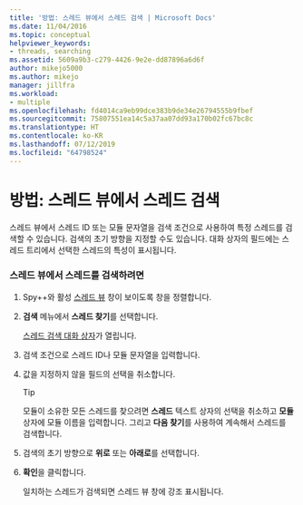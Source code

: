 ```yaml
---
title: '방법: 스레드 뷰에서 스레드 검색 | Microsoft Docs'
ms.date: 11/04/2016
ms.topic: conceptual
helpviewer_keywords:
- threads, searching
ms.assetid: 5609a9b3-c279-4426-9e2e-dd87896a6d6f
author: mikejo5000
ms.author: mikejo
manager: jillfra
ms.workload:
- multiple
ms.openlocfilehash: fd4014ca9eb99dce383b9de34e26794555b9fbef
ms.sourcegitcommit: 75807551ea14c5a37aa07dd93a170b02fc67bc8c
ms.translationtype: HT
ms.contentlocale: ko-KR
ms.lasthandoff: 07/12/2019
ms.locfileid: "64798524"
---
```

# <a name="how-to-search-for-a-thread-in-threads-view"></a>방법: 스레드 뷰에서 스레드 검색
스레드 뷰에서 스레드 ID 또는 모듈 문자열을 검색 조건으로 사용하여 특정 스레드를 검색할 수 있습니다. 검색의 초기 방향을 지정할 수도 있습니다. 대화 상자의 필드에는 스레드 트리에서 선택한 스레드의 특성이 표시됩니다.

### <a name="to-search-for-a-thread-in-threads-view"></a>스레드 뷰에서 스레드를 검색하려면

1. Spy++와 활성 [스레드 뷰](../debugger/threads-view.md) 창이 보이도록 창을 정렬합니다.

2. **검색** 메뉴에서 **스레드 찾기**를 선택합니다.

    [스레드 검색 대화 상자](../debugger/thread-search-dialog-box.md)가 열립니다.

3. 검색 조건으로 스레드 ID나 모듈 문자열을 입력합니다.

4. 값을 지정하지 않을 필드의 선택을 취소합니다.

   > [!TIP]
   > 모듈이 소유한 모든 스레드를 찾으려면 **스레드** 텍스트 상자의 선택을 취소하고 **모듈** 상자에 모듈 이름을 입력합니다. 그리고 **다음 찾기**를 사용하여 계속해서 스레드를 검색합니다.

5. 검색의 초기 방향으로 **위로** 또는 **아래로**를 선택합니다.

6. **확인**을 클릭합니다.

   일치하는 스레드가 검색되면 스레드 뷰 창에 강조 표시됩니다.